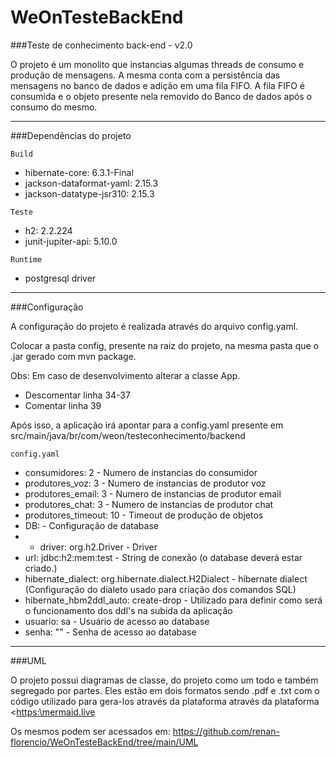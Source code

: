 # WeOnTesteBackEnd

###Teste de conhecimento back-end - v2.0

O projeto é um monolito que instancias algumas threads de consumo e produção de mensagens. 
A mesma conta com a persistência das mensagens no banco de dados e adição em uma fila FIFO.
A fila FIFO é consumida e o objeto presente nela removido do Banco de dados após o consumo do mesmo.

------------------------------------------------------------

###Dependências do projeto

`Build`
*	hibernate-core: 6.3.1-Final
*	jackson-dataformat-yaml: 2.15.3
*	jackson-datatype-jsr310: 2.15.3

`Teste`

*	h2: 2.2.224
*	junit-jupiter-api: 5.10.0

`Runtime`
*	postgresql driver

------------------------------------------------------------

###Configuração

A configuração do projeto é realizada através do arquivo config.yaml.

Colocar a pasta config, presente na raiz do projeto, na mesma pasta que o .jar gerado com mvn package.

Obs: Em caso de desenvolvimento alterar a classe App.
* Descomentar linha 34-37
* Comentar linha 39

Após isso, a aplicação irá apontar para a config.yaml  presente em src/main/java/br/com/weon/testeconhecimento/backend

`config.yaml`
* consumidores: 2 - Numero de instancias do consumidor
* produtores_voz: 3 - Numero de instancias de produtor voz
* produtores_email: 3 - Numero de instancias de produtor email
* produtores_chat: 3 - Numero de instancias de produtor chat
* produtores_timeout: 10 - Timeout de produção de objetos
* DB: - Configuração de database
* - driver: org.h2.Driver - Driver
*   url: jdbc:h2:mem:test - String de conexão (o database deverá estar criado.)
*   hibernate_dialect: org.hibernate.dialect.H2Dialect - hibernate dialect (Configuração do dialeto usado para criação dos comandos SQL)
*   hibernate_hbm2ddl_auto: create-drop - Utilizado para definir como será o funcionamento dos ddl's na subida da aplicação
*   usuario: sa - Usuário de acesso ao database
*   senha: "" - Senha de acesso ao database

------------------------------------------------------------
###UML

O projeto possui diagramas de classe, do projeto como um todo e também segregado por partes.
Eles estão em dois formatos sendo .pdf e .txt com o código utilizado para gera-los através da plataforma através da plataforma <[https:\\mermaid.live](url "mermaid") 

Os mesmos podem ser acessados em:
https://github.com/renan-florencio/WeOnTesteBackEnd/tree/main/UML

